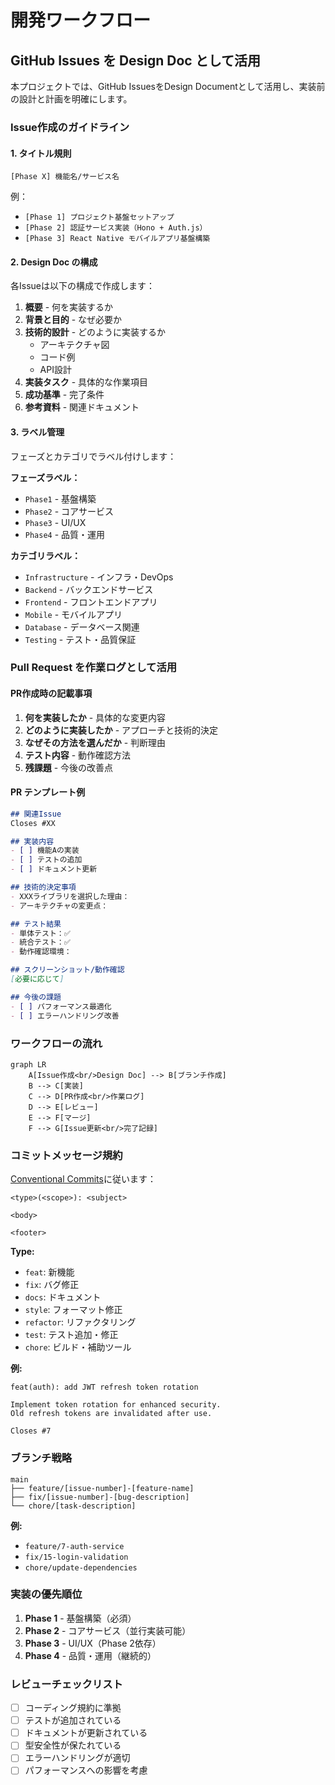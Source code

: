 # 開発ワークフロー

## GitHub Issues を Design Doc として活用

本プロジェクトでは、GitHub IssuesをDesign Documentとして活用し、実装前の設計と計画を明確にします。

### Issue作成のガイドライン

#### 1. タイトル規則
```
[Phase X] 機能名/サービス名
```

例：
- `[Phase 1] プロジェクト基盤セットアップ`
- `[Phase 2] 認証サービス実装（Hono + Auth.js）`
- `[Phase 3] React Native モバイルアプリ基盤構築`

#### 2. Design Doc の構成

各Issueは以下の構成で作成します：

1. **概要** - 何を実装するか
2. **背景と目的** - なぜ必要か
3. **技術的設計** - どのように実装するか
   - アーキテクチャ図
   - コード例
   - API設計
4. **実装タスク** - 具体的な作業項目
5. **成功基準** - 完了条件
6. **参考資料** - 関連ドキュメント

#### 3. ラベル管理

フェーズとカテゴリでラベル付けします：

**フェーズラベル：**
- `Phase1` - 基盤構築
- `Phase2` - コアサービス
- `Phase3` - UI/UX
- `Phase4` - 品質・運用

**カテゴリラベル：**
- `Infrastructure` - インフラ・DevOps
- `Backend` - バックエンドサービス
- `Frontend` - フロントエンドアプリ
- `Mobile` - モバイルアプリ
- `Database` - データベース関連
- `Testing` - テスト・品質保証

### Pull Request を作業ログとして活用

#### PR作成時の記載事項

1. **何を実装したか** - 具体的な変更内容
2. **どのように実装したか** - アプローチと技術的決定
3. **なぜその方法を選んだか** - 判断理由
4. **テスト内容** - 動作確認方法
5. **残課題** - 今後の改善点

#### PR テンプレート例

```markdown
## 関連Issue
Closes #XX

## 実装内容
- [ ] 機能Aの実装
- [ ] テストの追加
- [ ] ドキュメント更新

## 技術的決定事項
- XXXライブラリを選択した理由：
- アーキテクチャの変更点：

## テスト結果
- 単体テスト：✅
- 統合テスト：✅
- 動作確認環境：

## スクリーンショット/動作確認
[必要に応じて]

## 今後の課題
- [ ] パフォーマンス最適化
- [ ] エラーハンドリング改善
```

### ワークフローの流れ

```mermaid
graph LR
    A[Issue作成<br/>Design Doc] --> B[ブランチ作成]
    B --> C[実装]
    C --> D[PR作成<br/>作業ログ]
    D --> E[レビュー]
    E --> F[マージ]
    F --> G[Issue更新<br/>完了記録]
```

### コミットメッセージ規約

[Conventional Commits](https://www.conventionalcommits.org/)に従います：

```
<type>(<scope>): <subject>

<body>

<footer>
```

**Type:**
- `feat`: 新機能
- `fix`: バグ修正
- `docs`: ドキュメント
- `style`: フォーマット修正
- `refactor`: リファクタリング
- `test`: テスト追加・修正
- `chore`: ビルド・補助ツール

**例:**
```
feat(auth): add JWT refresh token rotation

Implement token rotation for enhanced security.
Old refresh tokens are invalidated after use.

Closes #7
```

### ブランチ戦略

```
main
├── feature/[issue-number]-[feature-name]
├── fix/[issue-number]-[bug-description]
└── chore/[task-description]
```

**例:**
- `feature/7-auth-service`
- `fix/15-login-validation`
- `chore/update-dependencies`

### 実装の優先順位

1. **Phase 1** - 基盤構築（必須）
2. **Phase 2** - コアサービス（並行実装可能）
3. **Phase 3** - UI/UX（Phase 2依存）
4. **Phase 4** - 品質・運用（継続的）

### レビューチェックリスト

- [ ] コーディング規約に準拠
- [ ] テストが追加されている
- [ ] ドキュメントが更新されている
- [ ] 型安全性が保たれている
- [ ] エラーハンドリングが適切
- [ ] パフォーマンスへの影響を考慮